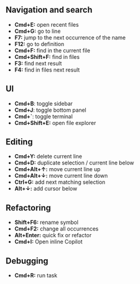 ## Navigation and search

* **Cmd+E:** open recent files
* **Cmd+G:** go to line
* **F7:** jump to the next occurrence of the name
* **F12:** go to definition
* **Cmd+F:** find in the current file
* **Cmd+Shift+F:** find in files
* **F3:** find next result
* **F4:** find in files next result

## UI

* **Cmd+B**: toggle sidebar
* **Cmd+J**: toggle bottom panel
* **Cmd+`**: toggle terminal
* **Cmd+Shift+E:** open file explorer

## Editing

* **Cmd+Y:** delete current line
* **Cmd+D:** duplicate selection / current line below
* **Cmd+Alt+↑:** move current line up
* **Cmd+Alt+↓:** move current line down
* **Ctrl+G:** add next matching selection
* **Alt+↓:** add cursor below

## Refactoring

* **Shift+F6:** rename symbol
* **Cmd+F2:** change all occurrences
* **Alt+Enter:** quick fix or refactor
* **Cmd+I:** Open inline Copilot

## Debugging

* **Cmd+R:** run task
